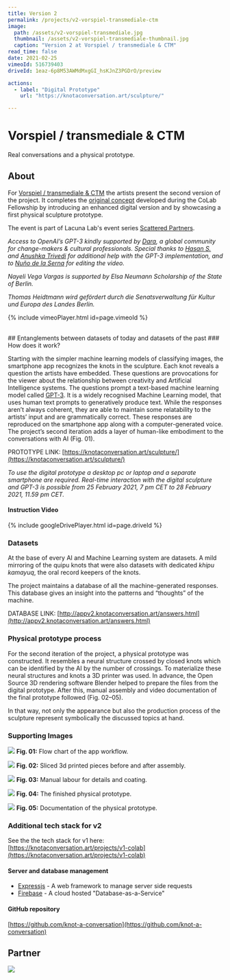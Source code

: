 ```yaml
---
title: Version 2
permalink: /projects/v2-vorspiel-transmediale-ctm
image: 
  path: /assets/v2-vorspiel-transmediale.jpg
  thumbnail: /assets/v2-vorspiel-transmediale-thumbnail.jpg
  caption: "Version 2 at Vorspiel / transmediale & CTM"
read_time: false
date: 2021-02-25
vimeoId: 516739403
driveId: 1eaz-6p8M53AWMdMxgGI_hsKJnZ3PGDrO/preview

actions:
  - label: "Digital Prototype"
    url: "https://knotaconversation.art/sculpture/"

---
```


# Vorspiel / transmediale & CTM
Real conversations and a physical prototype.

## About
For [Vorspiel / transmediale & CTM](https://vorspiel.berlin/) the artists present the second version of the project. It completes the [original concept](https://befantastic.in/2020/11/16/knot-a-conversation/) developed during the CoLab Fellowship by introducing an enhanced digital version and by showcasing a first physical sculpture prototype. 

The event is part of Lacuna Lab's event series [Scattered Partners](https://lacunalab.org/events/transmediale-vorspiel-2021-or-scattered-partners).

*Access to OpenAI’s GPT-3 kindly supported by [Dara](https://www.dara.network/), a global community for change-makers & cultural professionals. Special thanks to [Hasan S.](https://curiouswala.com/) and [Anushka Trivedi](https://instagram.com/ophelia.game) for additional help with the GPT-3 implementation, and to [Nuño de la Serna](https://action-io.com/) for editing the video.*

*Nayeli Vega Vargas is supported by Elsa Neumann Scholarship of the State of Berlin.*

*Thomas Heidtmann wird gefördert durch die Senatsverwaltung für Kultur und Europa des Landes Berlin.*

{% include vimeoPlayer.html id=page.vimeoId %}

<br />
## Entanglements between datasets of today and datasets of the past
### How does it work?

Starting with the simpler machine learning models of classifying images, the smartphone app recognizes the knots in the sculpture. Each knot reveals a question the artists have embedded. These questions are provocations for the viewer about the relationship between creativity and Artificial Intelligence systems. The questions prompt a text-based machine learning model called [GPT-3](https://github.com/openai/gpt-3). It is a widely recognised Machine Learning model, that uses human text prompts to generatively produce text. While the responses aren’t always coherent, they are able to maintain some relatability to the artists’ input and are grammatically correct. These responses are reproduced on the smartphone app along with a computer-generated voice. The project’s second iteration adds a layer of human-like embodiment to the conversations with AI (Fig. 01).

PROTOTYPE LINK: [https://knotaconversation.art/sculpture/](https://knotaconversation.art/sculpture/)

*To use the digital prototype a desktop pc or laptop and a separate smartphone are required. Real-time interaction with the digital sculpture and GPT-3 is possible from 25 February 2021, 7 pm CET to 28 February 2021, 11.59 pm CET.*

#### Instruction Video
{% include googleDrivePlayer.html id=page.driveId %}

### Datasets
 
At the base of every AI and Machine Learning system are datasets. A mild mirroring of the quipu knots that were also datasets with dedicated *khipu kamayuq*, the oral record keepers of the knots. 

The project maintains a database of all the machine-generated responses. This database gives an insight into the patterns and “thoughts” of the machine.

DATABASE LINK: [http://appv2.knotaconversation.art/answers.html](http://appv2.knotaconversation.art/answers.html)

### Physical prototype process

For the second iteration of the project, a physical prototype was constructed. It resembles a neural structure crossed by closed knots which can be identified by the AI by the number of crossings. To materialize these neural structures and knots a 3D printer was used. In advance, the Open Source 3D rendering software Blender helped to prepare the files from the digital prototype. After this, manual assembly and video documentation of the final prototype followed (Fig. 02–05).

In that way, not only the appearance but also the production process of the sculpture represent symbolically the discussed topics at hand.


### Supporting Images
![](/assets/v2-flowchart.jpg)
**Fig. 01:** Flow chart of the app workflow.

![](/assets/v2-physical-prototype-pieces.jpg)
**Fig. 02:** Sliced 3d printed pieces before and after assembly.

![](/assets/v2-physical-prototype-pieces-manual-labour.jpg)
**Fig. 03:** Manual labour for details and coating.

![](/assets/v2-physical-prototype-finished.jpg)
**Fig. 04:** The finished physical prototype. 

![](/assets/v2-docu-process.jpg)
**Fig. 05:** Documentation of the physical prototype.


### Additional tech stack for v2 
See the the tech stack for v1 here: [https://knotaconversation.art/projects/v1-colab](https://knotaconversation.art/projects/v1-colab)

#### Server and database management
- [Expressjs](https://expressjs.com/) - A web framework to manage server side requests
- [Firebase](https://firebase.google.com/docs/database) - A cloud hosted "Database-as-a-Service"

#### GitHub repository
 [https://github.com/knot-a-conversation](https://github.com/knot-a-conversation)
 
## Partner

![](/assets/logos/v2-logos.png)